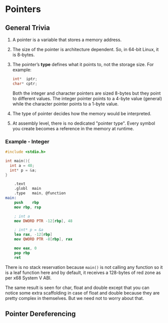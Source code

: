 # Pointers

## General Trivia

1. A pointer is a variable that stores a memory address.
2. The size of the pointer is architecture dependent. So, in 64-bit Linux, it is 8-bytes.
3.  The pointer’s **type** defines what it points to, not the storage size. For example:

    ```c
    int*  iptr;
    char* cptr;
    ```

    Both the integer and character pointers are sized 8-bytes but they point to different values. The integer pointer points to a 4-byte value (general) while the character pointer points to a 1-byte value.
4. The type of pointer decides how the memory would be interpreted.
5. At assembly level, there is no dedicated "pointer type". Every symbol you create becomes a reference in the memory at runtime.

### Example - Integer

```c
#include <stdio.h>

int main(){
  int a = 48;
  int* p = &a;
}
```

```nasm
	.text
	.globl	main
	.type	main, @function
main:
	push	rbp
	mov	rbp, rsp

	; int a
	mov	DWORD PTR -12[rbp], 48

	; int* p = &a
	lea	rax, -12[rbp]
	mov	QWORD PTR -8[rbp], rax

	mov	eax, 0
	pop	rbp
	ret
```

There is no stack reservation because `main()` is not calling any function so it is a leaf function here and by default, it receives a 128-bytes of red zone as per x68 System V ABI.

The same result is seen for char, float and double except that you can notice some extra scaffolding in case of float and double because they are pretty complex in themselves. But we need not to worry about that.

## Pointer Dereferencing



